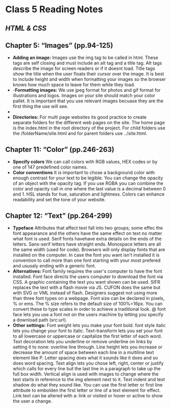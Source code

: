 # Class 5 Reading Notes
## <i>HTML & CSS</i>
## Chapter 5: “Images” (pp.94-125)
- **Adding an image:** Images use the img tag to be called in html. These tags are self closing and must include an alt tag and a title tag. Alt tags describe the image for screen readers or if it doesnt load. Title tags show the title when the user floats their cursor over the image. It is best to include height and width when formatting your images so the browser knows how much space to leave for them while they load. 
- -**Formatting images:** We use jpeg format for photos and gif format for illustrations and logos. Images on your site should match your color pallet. It is important that you use relevant images becuase they are the first thing the use will see.
- 
- **Directories:** For multi page websites its good practice to create separate folders for the different web pages on the site. The home page is the index.html in the root directory of the project. For child folders use the /folderName/site.html and for parent folders use ../site.html.

## Chapter 11: “Color” (pp.246-263)
- **Specify colors** We can call colors with RGB values, HEX codes or by one of 147 predefined color names.
- **Color conventions** It is important to chose a background color with enough contrast for your text to be legible. You can change the opacity of an object with the opacity tag. If you use RGBA you can combine the color and opacity call in one where the last value is a decimal between 0 and 1. HSL stands for hue, saturation and lightness. Colors can enhance readability and set the tone of your website.

## Chapter 12: “Text” (pp.264-299)
- **Typeface** Attributes that affect text fall into two groups; some effec the font appearance and the others have the same effect on text no matter what font is used. Serif fonts havehave extra details on the ends of the letters. Sans-serif letters have straight ends. Monospace letters are all the same width (used for code). Browsers will only display fonts that are installed on the computer. In case the font you want isn't installed it is convention to call more than one font starting with your most prefered and ususaly ending with a generic font. 
- **Alternatives:** Font family requires the user's computer to have the font installed. Font face directs the users computer to download the font via CSS. A graphic containing the text you want shown can be used. SIFR replaces the text with a flash movie via JS. CUFON does the same but with SVG or VML instead of flash. Designers suggest not using more than three font types on a webpage. Font size can be declared in pixels, % or ems. The % size refers to the default size of 100%=16px. You can convert these to type scales in order to achieve a traditional look. @ font face lets you use a font not on the users machine by letting you specify a download path (src:url).
- **Other settings:** Font weight lets you make your font bold. font style italic lets you change your font to italic. Text-transform lets you set your font to all lowercase or uppercase or capitalize the first letter of each word. Text decoration lets you underline or remove underline on links by setting it to none: overline line through. Line height lets you increase or decrease the amount of space between each line in a multiline text element like P. Letter spacing does what it sounds like it does and so does word spacing. Text align lets you chose left, right, center or justify which calls for every line but the last line in a paragraph to take up the full box width. Vertical align is used with images to change where the text starts in reference to the img element next to it. Text indent and text shadow do what they sound like. You can use the first letter or first line attribute to embolden the first letter or line of a text element for effect. Link text can be altered with a: link or visited or hover or active to show the user a change.